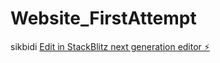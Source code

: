 # Website_FirstAttempt
sikbidi
[Edit in StackBlitz next generation editor ⚡️](https://stackblitz.com/~/github.com/ayyanzia/Website_FirstAttempt)
